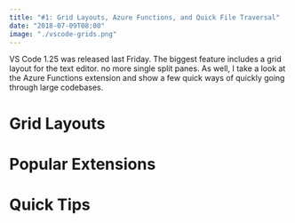 ```yaml
---
title: "#1: Grid Layouts, Azure Functions, and Quick File Traversal"
date: "2018-07-09T08:00"
image: "./vscode-grids.png"
---
```


VS Code 1.25 was released last Friday. The biggest feature includes a grid layout for the text editor. no more single split panes. As well, I take a look at the Azure Functions extension and show a few quick ways of quickly going through large codebases.

<!-- end -->

# Grid Layouts

# Popular Extensions

# Quick Tips
